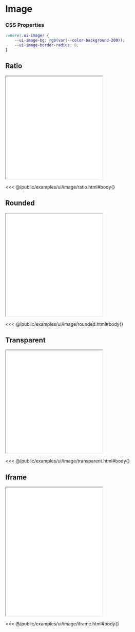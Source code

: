 # Image

### CSS Properties

```css
:where(.ui-image) {
    --ui-image-bg: rgb(var(--color-background-200));
    --ui-image-border-radius: 0;
}
```

## Ratio

<iframe onload="this.style.visibility = 'visible';" src="/examples/ui/image/ratio.html"></iframe>

<<< @/public/examples/ui/image/ratio.html#body{}

## Rounded

<iframe onload="this.style.visibility = 'visible';" src="/examples/ui/image/rounded.html"></iframe>

<<< @/public/examples/ui/image/rounded.html#body{}

## Transparent

<iframe onload="this.style.visibility = 'visible';" src="/examples/ui/image/transparent.html"></iframe>

<<< @/public/examples/ui/image/transparent.html#body{}

## Iframe

<iframe onload="this.style.visibility = 'visible';" src="/examples/ui/image/iframe.html" style="height: 25rem"></iframe>

<<< @/public/examples/ui/image/iframe.html#body{}

<style>
    iframe {
        height: 20rem
    }
</style>
